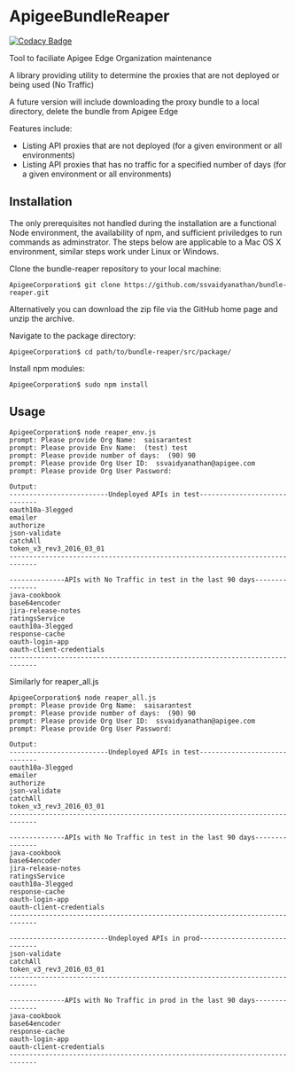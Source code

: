 ApigeeBundleReaper
===================

[![Codacy Badge](https://api.codacy.com/project/badge/Grade/1b97b10c886646c3b761bcb4559e5bf8)](https://www.codacy.com/app/ApigeeCS/ApigeeBundleReaper?utm_source=github.com&amp;utm_medium=referral&amp;utm_content=apigeecs/ApigeeBundleReaper&amp;utm_campaign=Badge_Grade)

Tool to faciliate Apigee Edge Organization maintenance

A  library providing utility to determine the proxies that are not deployed or being used (No Traffic)

A future version will include downloading the proxy bundle to a local directory, delete the bundle from Apigee Edge

Features include:
* Listing API proxies that are not deployed (for a given environment or all environments)
* Listing API proxies that has no traffic for a specified number of days (for a given environment or all environments)

## Installation

The only prerequisites not handled during the installation are a functional Node environment, the availability of npm, and sufficient priviledges to run commands as adminstrator. The steps below are applicable to a Mac OS X environment, similar steps work under Linux or Windows. 
	
Clone the bundle-reaper repository to your local machine:

	ApigeeCorporation$ git clone https://github.com/ssvaidyanathan/bundle-reaper.git

Alternatively you can download the zip file via the GitHub home page and unzip the archive.

Navigate to the package directory:

	ApigeeCorporation$ cd path/to/bundle-reaper/src/package/

Install npm modules:

	ApigeeCorporation$ sudo npm install

## Usage
	
	ApigeeCorporation$ node reaper_env.js
	prompt: Please provide Org Name:  saisarantest
	prompt: Please provide Env Name:  (test) test
	prompt: Please provide number of days:  (90) 90
	prompt: Please provide Org User ID:  ssvaidyanathan@apigee.com
	prompt: Please provide Org User Password:
	
	Output:
	-------------------------Undeployed APIs in test-----------------------------
	oauth10a-3legged
	emailer
	authorize
	json-validate
	catchAll
	token_v3_rev3_2016_03_01
	-----------------------------------------------------------------------------
	
	--------------APIs with No Traffic in test in the last 90 days---------------
	java-cookbook
	base64encoder
	jira-release-notes
	ratingsService
	oauth10a-3legged
	response-cache
	oauth-login-app
	oauth-client-credentials
	-----------------------------------------------------------------------------

Similarly for reaper_all.js
	
	ApigeeCorporation$ node reaper_all.js
	prompt: Please provide Org Name:  saisarantest
	prompt: Please provide number of days:  (90) 90
	prompt: Please provide Org User ID:  ssvaidyanathan@apigee.com
	prompt: Please provide Org User Password:
	
	Output:
	-------------------------Undeployed APIs in test-----------------------------
	oauth10a-3legged
	emailer
	authorize
	json-validate
	catchAll
	token_v3_rev3_2016_03_01
	-----------------------------------------------------------------------------
	
	--------------APIs with No Traffic in test in the last 90 days---------------
	java-cookbook
	base64encoder
	jira-release-notes
	ratingsService
	oauth10a-3legged
	response-cache
	oauth-login-app
	oauth-client-credentials
	-----------------------------------------------------------------------------

	-------------------------Undeployed APIs in prod-----------------------------
	json-validate
	catchAll
	token_v3_rev3_2016_03_01
	-----------------------------------------------------------------------------
	
	--------------APIs with No Traffic in prod in the last 90 days---------------
	java-cookbook
	base64encoder
	response-cache
	oauth-login-app
	oauth-client-credentials
	-----------------------------------------------------------------------------
